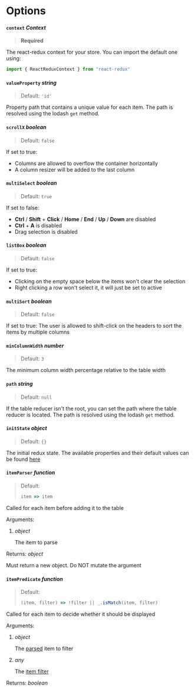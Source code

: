 # Options

#### `context` *Context*

> **Required**

The react-redux context for your store. You can import the default one using:

```javascript
import { ReactReduxContext } from "react-redux"
```

#### `valueProperty` *string*

> Default: `'id'`

Property path that contains a unique value for each item. The path is resolved using the lodash `get` method.

#### `scrollX` *boolean*

> Default: `false`

If set to true:

* Columns are allowed to overflow the container horizontally
* A column resizer will be added to the last column

#### `multiSelect` *boolean*

> Default: `true`

If set to false:

* **Ctrl** / **Shift** + **Click** / **Home** / **End** / **Up** / **Down** are disabled
* **Ctrl** + **A** is disabled
* Drag selection is disabled

#### `listBox` *boolean*

> Default: `false`

If set to true:

* Clicking on the empty space below the items won't clear the selection
* Right clicking a row won't select it, it will just be set to active

#### `multiSort` *boolean*

>  Default: `false`

If set to true: The user is allowed to shift-click on the headers to sort the items by multiple columns

#### `minColumnWidth` *number*

> Default: `3`

The minimum column width percentage relative to the table width

#### `path` *string*

> Default: `null`

If the table reducer isn't the root, you can set the path where the table reducer is located. The path is resolved using the lodash `get` method.

#### `initState` *object*

> Default: `{}`

The initial redux state. The available properties and their default values can be found [here][state]

#### `itemParser` _function_

> Default: 
>
> ```javascript
> item => item
> ```

Called for each item before adding it to the table

Arguments:

1. *object*

   The item to parse

Returns: *object*

Must return a new object. Do NOT mutate the argument

#### `itemPredicate` _function_

> Default:
>
> ```javascript
>(item, filter) => !filter || _.isMatch(item, filter)
> ```

Called for each item to decide whether it should be displayed

Arguments:

1. *object*

   The [parsed][parser] item to filter

2. *any*

   The [item filter][filter]

Returns: *boolean*



[parser]: #itemparser-function



[state]: ./state.md
[filter]: ./state.md#filter-any